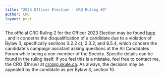 ```yaml
---
title: "2023 Officer Election - CRO Ruling #2"
author: CRO
layout: post
---
```


The official CRO Ruling 2 for the Officer 2023 Election may be found <a href="https://drive.google.com/file/d/1zxxfQpxroa9ACUbmCU2R9luXFK83SQ66/view?usp=sharing">here</a><br> , and it concerns the disqualification of a candidate due to a violation of Bylaw 3, specifically sections 0.2.2 c), 2.3.2, and 8.5.4, which concern the candidate's campaign assistant asking questions at the All Candidates Forum while being a non-member of the Society. Specific details can be found in the ruling itself. If you feel this is a mistake, feel free to contact me, the CRO (Dhruv) at cro@g.skule.ca. As always, the decision may be appealed by the candidate as per Bylaw 3, section 10.